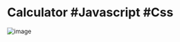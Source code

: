 # Calculator #Javascript #Css

![image](https://user-images.githubusercontent.com/51352120/206266125-aef7b31c-a384-497f-bd74-bded9aae3640.png)
